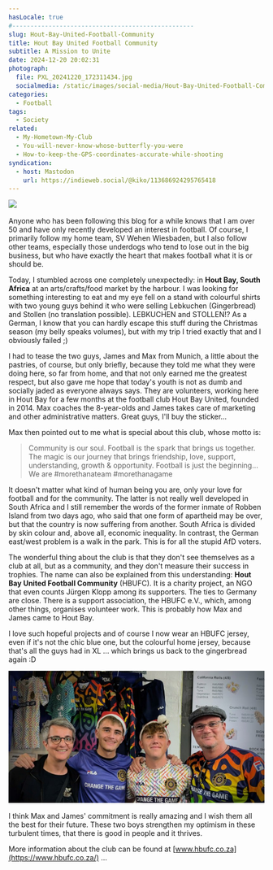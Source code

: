 ```yaml
---
hasLocale: true
#--------------------------------------------------
slug: Hout-Bay-United-Football-Community
title: Hout Bay United Football Community
subtitle: A Mission to Unite
date: 2024-12-20 20:02:31
photograph:
  file: PXL_20241220_172311434.jpg
  socialmedia: /static/images/social-media/Hout-Bay-United-Football-Community.png
categories:
  - Football
tags:
  - Society
related:
  - My-Hometown-My-Club
  - You-will-never-know-whose-butterfly-you-were
  - How-to-keep-the-GPS-coordinates-accurate-while-shooting
syndication:
  - host: Mastodon
    url: https://indieweb.social/@kiko/113686924295765418
---
```


<img src="/images/logos/hbufc.png" class="float-right no-zoom" />

Anyone who has been following this blog for a while knows that I am over 50 and have only recently developed an interest in football. Of course, I primarily follow my home team, SV Wehen Wiesbaden, but I also follow other teams, especially those underdogs who tend to lose out in the big business, but who have exactly the heart that makes football what it is or should be.

Today, I stumbled across one completely unexpectedly: in **Hout Bay, South Africa** at an arts/crafts/food market by the harbour. I was looking for something interesting to eat and my eye fell on a stand with colourful shirts with two young guys behind it who were selling Lebkuchen (Gingerbread) and Stollen (no translation possible). LEBKUCHEN and STOLLEN!? As a German, I know that you can hardly escape this stuff during the Christmas season (my belly speaks volumes), but with my trip I tried exactly that and I obviously failed ;)

<!-- more -->

I had to tease the two guys, James and Max from Munich, a little about the pastries, of course, but only briefly, because they told me what they were doing here, so far from home, and that not only earned me the greatest respect, but also gave me hope that today's youth is not as dumb and socially jaded as everyone always says. They are volunteers, working here in Hout Bay for a few months at the football club Hout Bay United, founded in 2014. Max coaches the 8-year-olds and James takes care of marketing and other administrative matters. Great guys, I'll buy the sticker...

Max then pointed out to me what is special about this club, whose motto is:

> Community is our soul. Football is the spark that brings us together. The magic is our journey that brings friendship, love, support, understanding, growth & opportunity. Football is just the beginning… We are #morethanateam #morethanagame

It doesn't matter what kind of human being you are, only your love for football and for the community. The latter is not really well developed in South Africa and I still remember the words of the former inmate of Robben Island from two days ago, who said that one form of apartheid may be over, but that the country is now suffering from another. South Africa is divided by skin colour and, above all, economic inequality. In contrast, the German east/west problem is a walk in the park. This is for all the stupid AfD voters.

The wonderful thing about the club is that they don't see themselves as a club at all, but as a community, and they don't measure their success in trophies. The name can also be explained from this understanding: **Hout Bay United Football Community** (HBUFC). It is a charity project, an NGO that even counts Jürgen Klopp among its supporters. The ties to Germany are close. There is a support association, the HBUFC e.V., which, among other things, organises volunteer work. This is probably how Max and James came to Hout Bay.

I love such hopeful projects and of course I now wear an HBUFC jersey, even if it's not the chic blue one, but the colourful home jersey, because that's all the guys had in XL ... which brings us back to the gingerbread again :D

![Max and James](Hout-Bay-United-Football-Community/PXL_20241220_170226641.jpg)

I think Max and James' commitment is really amazing and I wish them all the best for their future. These two boys strengthen my optimism in these turbulent times, that there is good in people and it thrives.

More information about the club can be found at [www.hbufc.co.za](https://www.hbufc.co.za/) ...
